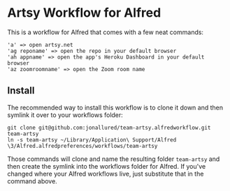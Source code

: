 # Artsy Workflow for Alfred

This is a workflow for Alfred that comes with a few neat commands:

```
'a' => open artsy.net
'ag reponame' => open the repo in your default browser
'ah appname' => open the app's Heroku Dashboard in your default browser
'az zoomroomname' => open the Zoom room name
```

## Install

The recommended way to install this workflow is to clone it down and then
symlink it over to your workflows folder:

```
git clone git@github.com:jonallured/team-artsy.alfredworkflow.git team-artsy
ln -s team-artsy ~/Library/Application\ Support/Alfred \3/Alfred.alfredpreferences/workflows/team-artsy
```

Those commands will clone and name the resulting folder `team-artsy` and then
create the symlink into the workflows folder for Alfred. If you've changed where
your Alfred workflows live, just substitute that in the command above.
